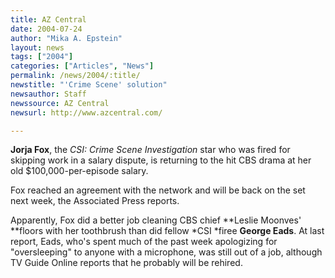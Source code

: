 ```yaml
---
title: AZ Central
date: 2004-07-24
author: "Mika A. Epstein"
layout: news
tags: ["2004"]
categories: ["Articles", "News"]
permalink: /news/2004/:title/
newstitle: "'Crime Scene' solution"
newsauthor: Staff
newssource: AZ Central
newsurl: http://www.azcentral.com/

---
```


**Jorja Fox**, the *CSI: Crime Scene Investigation* star who was fired for skipping work in a salary dispute, is returning to the hit CBS drama at her old $100,000-per-episode salary.

Fox reached an agreement with the network and will be back on the set next week, the Associated Press reports.

Apparently, Fox did a better job cleaning CBS chief **Leslie Moonves' **floors with her toothbrush than did fellow *CSI *firee **George Eads**. At last report, Eads, who's spent much of the past week apologizing for "oversleeping" to anyone with a microphone, was still out of a job, although TV Guide Online reports that he probably will be rehired.
